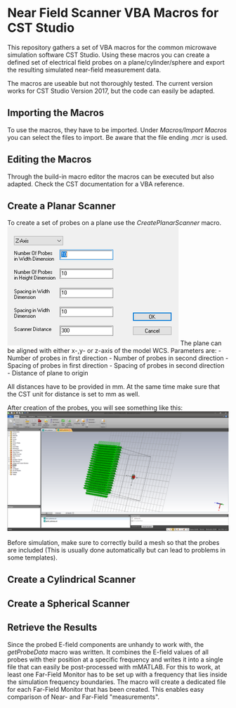 # Near Field Scanner VBA Macros for CST Studio
This repository gathers a set of VBA macros for the common microwave simulation software CST Studio.
Using these macros you can create a defined set of electrical field probes on a plane/cylinder/sphere and export the resulting simulated near-field measurement data.

The macros are useable but not thoroughly tested. The current version works for CST Studio Version 2017, but the code can easily be adapted.

## Importing the Macros
To use the macros, they have to be imported.
Under *Macros/Import Macros* you can select the files to import. 
Be aware that the file ending .mcr is used.

## Editing the Macros
Through the build-in macro editor the macros can be executed but also adapted.
Check the CST documentation for a VBA reference.

## Create a Planar Scanner
To create a set of probes on a plane use the *CreatePlanarScanner* macro.
![Alt text](images/planar_create.png?raw=true "Create Planar Scanner")
The plane can be aligned with either x-,y- or z-axis of the model WCS.
Parameters are:
    - Number of probes in first direction
    - Number of probes in second direction
    - Spacing of probes in first direction
    - Spacing of probes in second direction
    - Distance of plane to origin

All distances have to be provided in mm. 
At the same time make sure that the CST unit for distance is set to mm as well.

After creation of the probes, you will see something like this:
![Alt text](images/patch_antenna_w_scanner.png?raw=true "Created Probes")


Before simulation, make sure to correctly build a mesh so that the probes are included (This is usually done automatically but can lead to problems in some templates).


## Create a Cylindrical Scanner

## Create a Spherical Scanner

## Retrieve the Results
Since the probed E-field components are unhandy to work with, the *getProbeData* macro was written.
It combines the E-field values of all probes with their position at a specific frequency and writes it into a single file that can easily be post-processed with mMATLAB.
For this to work, at least one Far-Field Monitor has to be set up with a frequency that lies inside the simulation frequency boundaries.
The macro will create a dedicated file for each Far-Field Monitor that has been created.
This enables easy comparison of Near- and Far-Field "measurements".


